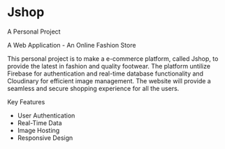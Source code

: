 # Jshop

A Personal Project

A Web Application - An Online Fashion Store

This personal project is to make a e-commerce platform, called Jshop, to provide the latest in fashion and quality footwear. The platform untilize Firebase for authentication and real-time database functionality and Cloudinary for efficient image management. The website will provide a seamless and secure shopping experience for all the users.

Key Features

-   User Authentication
-   Real-Time Data
-   Image Hosting
-   Responsive Design
